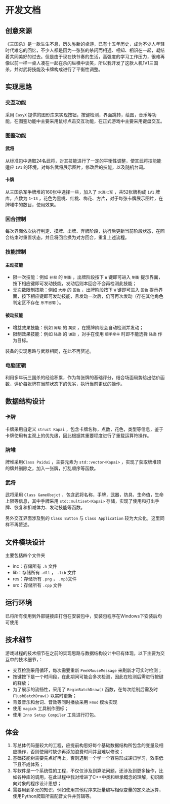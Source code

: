 # 开发文档

## 创意来源

《三国杀》是一款生生不息，历久弥新的桌游，已有十五年历史，成为不少人年轻时代难忘的回忆，不少人都是因为一张张的杀闪而相遇、相知、相识在一起，凝结着共同美好的过去。但是由于现在快节奏的生活，高强度的学习工作压力，很难再像以前一样一桌人凑在一起在杀闪纵横中谈笑，所以我开发了这款人机1V1三国杀，并对武将技能及卡牌构成进行了平衡性调整。

## 实现思路

### 交互功能

采用 `EasyX` 提供的图形库来实现按钮，按键检测，界面跳转，绘图，音乐等功能，在图鉴功能中主要采用鼠标点击交互功能，在正式游戏中主要采用键盘交互。

### 图鉴功能

#### 武将

从标准包中选取24名武将，对其技能进行了一定的平衡性调整，使其武将技能能适应 `1V1` 的环境，对每名武将展示图片，修改后的技能，以及随机台词。

#### 卡牌

从三国杀军争牌堆的160张中选择一些，加入了 `水淹七军` ，共52张牌构成 `1V1` 牌库，点数为 `1~13` ，花色为黑桃、红桃、梅花、方片，对于每张卡牌展示图片，在牌堆中的数目，使用效果。

### 回合控制

每次界面依次执行判定、摸牌、出牌、弃牌阶段，执行后更新当前阶段状态，在回合结束时重置状态，并且将回合换为对方回合，重复上述流程。

### 技能控制

#### 主动技能

* 限一次技能：例如 `孙权` 的 `制衡` ，出牌阶段按下 `W` 键即可进入 `制衡` 提示界面，按下相应键即可发动技能，发动后则本回合不会再检测此技能；
* 无次数限制技能：例如 `大乔` 的 `国色` ，出牌阶段按下 `W` 键即可进入 `国色` 提示界面，按下相应键即可发动技能，且发动一次后，仍可再次发动（存在其他角色判定区不存在 `乐不思蜀` ）。

#### 被动技能

* 增益效果技能：例如 `周瑜` 的 `英姿` ，在摸牌阶段会自动检测并发动；
* 限制效果技能：例如 `陆逊` 的 `谦逊` ，对手在使用 `顺手牵羊` 时即不能选择 `陆逊` 作为目标。

装备的实现思路与武器相同，在此不再赘述。

### 电脑逻辑

利用多年玩三国杀的经验积累，作为每张牌的基础评分，结合场面局势给出估价函数，评价每张牌在当前状态下的优劣，执行当前更优的操作。

## 数据结构设计

### 卡牌

卡牌采用自定义 `struct Kapai` ，包含卡牌名称，点数，花色，类型等信息，鉴于卡牌使用有主观上的优先级，因此根据其重要程度进行了重载运算符操作。

### 牌堆

牌堆采用`Class Paidui` ，主要元素为 `std::vector<Kapai>` ，实现了获取牌堆顶的牌并删除之，加入一张牌，打乱顺序等函数。

### 武将

武将采用 `Class GameObejct` ，包含武将名称，手牌，武器，防具，生命值，生命上限等信息，其中手牌采用 `std::multiset<Kapai>` 存储，实现了使用和打出手牌、恢复和扣减体力、发动技能等函数。

另外交互界面涉及到的 `Class Button` 与 `Class Application` 较为大众化，这里同样不再赘述。

## 文件模块设计

主要包括四个文件夹

* inc：存储所有 `.h` 文件
* lib：存储所有 `.dll` ， `.lib` 文件
* res：存储所有 `.png` ， `.mp3`文件
* src：存储所有 `.cpp` 文件

## 运行环境

已将所有使用到外部链接库打包在安装包中，安装包程序在Windows下安装后均可使用

## 技术细节

游戏过程的技术细节在之前的实现思路与数据结构设计中已有体现，以下主要为交互中的技术细节，：

* 交互检测采用循环，每次需要重新 `PeekMouseMessage` 来刷新才可实时检测；
* 按键按下是一个时间段，在此期间可能会多次检测，因此在检测后需进行按键的释放；
* 为了展示的流畅性，采用了 `BeginBatchDraw()` 函数，在每次绘制后需及时 `FlushBatchDraw()` 以实时更新；
* 背景音乐和台词、音效等同时播放采用 `Fmod` 模块实现
* 使用 `magick` 工具制作图标；
* 使用 `Inno Setup Compiler` 工具进行打包。

## 体会

1. 写总体代码量较大的工程，应提前构思好每个基础数据结构所包含的变量及相应操作，否则使用时缺少再添加浪费时间并且难以修改；
2. 基础技能树需要先点好再上，否则遇到一个学一个容易形成递归学习，效率低下且不成体系；
3. 写软件是一个系统性的工程，不仅仅涉及到算法问题，还涉及到更多操作，比如各种库的调用，在此过程中我对增进了C++中类和继承概念的理解，初识面向对象的程序设计思想；
4. 需要用到多元的知识，例如使用其他程序来批量编写相似变量的定义及运算，使用Python爬取所需配音文件并剪辑等。

